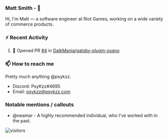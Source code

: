 <!--
[![PsyKzz's github stats](https://github-readme-stats.vercel.app/api?username=psykzz&show_icons=true)](https://github.com/anuraghazra/github-readme-stats)
-->

### Matt Smith - 👋
Hi, I'm Matt — a software engineer at Riot Games, working on a wide variety of commerce products.

### ⚡ Recent Activity

<!--START_SECTION:activity-->

1. 💪 Opened PR [#4](https://github.com/DalkMania/gatsby-plugin-osano/pull/4) in [DalkMania/gatsby-plugin-osano](https://github.com/DalkMania/gatsby-plugin-osano)

<!--END_SECTION:activity-->


### 📫 How to reach me

Pretty much anything @psykzz.

- Discord: PsyKzz#4695
- Email: psykzz@psykzz.com


### Notable mentions / callouts

 - @neamar - A highly recommended individual, who I've worked with in the past.


![visitors](https://visitor-badge.glitch.me/badge?page_id=psykzz/psykzz)


